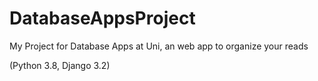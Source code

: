 # DatabaseAppsProject
My Project for Database Apps at Uni, an web app to organize your reads

(Python 3.8, Django 3.2)
